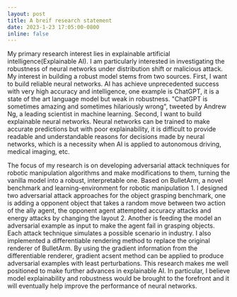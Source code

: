 ```yaml
---
layout: post
title: A breif research statement
date: 2023-1-23 17:05:00-0800
inline: false
---
```


My primary research interest lies in explainable artificial intelligence(Explainable AI). I am particularly interested in investigating the robustness of neural networks under distribution shift or malicious attack. My interest in building a robust model stems from two sources. First, I want to build reliable neural networks. AI has achieve unprecedented success with very high accuracy and intelligence, one example is ChatGPT, it is a state of the art language model but weak in robustness. "ChatGPT is sometimes amazing and sometimes hilariously wrong", tweeted by Andrew Ng, a leading scientist in machine learning. Second, I want to build explainable neural networks. Neural networks can be trained to make accurate predictions but with poor explainability, it is difficult to provide readable and understandable reasons for decisions made by neural networks, which is a necessity when AI is applied to autonomous driving, medical imaging, etc.

The focus of my research is on developing adversarial attack techniques for robotic manipulation algorithms and make modifications to them, turning the vanilla model into a robust, interpretable one. Based on BulletArm, a novel benchmark and learning-environment for robotic manipulation 1. I designed two adversarial attack approaches for the object grasping benchmark, one is adding a opponent object that takes a random move between two action of the ally agent, the opponent agent attempted accuracy attacks and energy attacks by changing the layout 2. Another is feeding the model an adversarial example as input to make the agent fail in grasping objects. Each attack technique simulates a possible scenario in industry. I also implemented a differentiable rendering method to replace the original renderer of BulletArm. By using the gradient information from the differentiable renderer, gradient acsent method can be applied to produce adversarial examples with least perturbations. This research makes me well positioned to make further advances in explainable AI. In particular, I believe model explainability and robustness would be brought to the forefront and it will eventually help improve the performance of neural networks.

